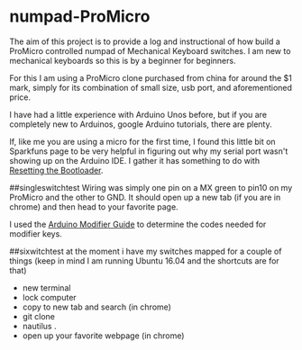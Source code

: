 # numpad-ProMicro

The aim of this project is to provide a log and instructional of how build
a ProMicro controlled numpad of Mechanical Keyboard switches. I am new to
mechanical keyboards so this is by a beginner for beginners.

For this I am using a ProMicro clone purchased from china for around the $1
mark, simply for its combination of small size, usb port, and aforementioned
price.

I have had a little experience with Arduino Unos before,
but if you are completely new to Arduinos, google Arduino tutorials,
there are plenty.

If, like me you are using a micro for the first time, I found this little bit
on Sparkfuns page to be very helpful in figuring out why my serial port wasn't
showing up on the Arduino IDE. I gather it has something to do with
[Resetting the Bootloader](https://learn.sparkfun.com/tutorials/pro-micro--fio-v3-hookup-guide/troubleshooting-and-faq).

##singleswitchtest
Wiring was simply one pin on a MX green to pin10 on my ProMicro and the other
to GND. It should open up a new tab (if you are in chrome) and then head
to your favorite page.

I used the [Arduino Modifier Guide](https://www.arduino.cc/en/Reference/KeyboardModifiers)
to determine the codes needed for modifier keys.

##sixwitchtest
at the moment i have my switches mapped for a couple of things
(keep in mind I am running Ubuntu 16.04 and the shortcuts are for that)
- new terminal
- lock computer
- copy to new tab and search (in chrome)
- git clone <clipboard>
- nautilus .
- open up your favorite webpage (in chrome)
